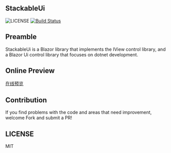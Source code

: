 ## StackableUi

![LICENSE](https://img.shields.io/github/license/hueifeng/StackableUi)
[![Build Status](https://stackable.visualstudio.com/stackableui/_apis/build/status/stackableui-dev-as%20-%20CI?branchName=master)](https://stackable.visualstudio.com/stackableui/_build/latest?definitionId=2&branchName=master)

## Preamble
 
StackableUi is a Blazor library that implements the IView control library, and a Blazor Ui control library that focuses on dotnet development.

## Online Preview

[在线预览](https://stackable.cn/)

## Contribution

If you find problems with the code and areas that need improvement, welcome Fork and submit a PR!

## LICENSE

MIT
